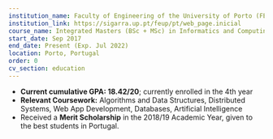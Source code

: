 ```yaml
---
institution_name: Faculty of Engineering of the University of Porto (FEUP)
institution_link: https://sigarra.up.pt/feup/pt/web_page.inicial
course_name: Integrated Masters (BSc + MSc) in Informatics and Computing Engineering
start_date: Sep 2017
end_date: Present (Exp. Jul 2022)
location: Porto, Portugal
order: 0
cv_section: education
---
```

* **Current cumulative GPA: 18.42/20**; currently enrolled in the 4th year
* **Relevant Coursework:** Algorithms and Data Structures, Distributed Systems, Web App Development, Databases, Artificial Intelligence
* Received a **Merit Scholarship** in the 2018/19 Academic Year, given to the best students in Portugal.